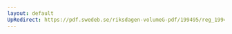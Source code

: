 ```yaml
---
layout: default
UpRedirect: https://pdf.swedeb.se/riksdagen-volumeG-pdf/199495/reg_199495_KU/reg_199495_KU_0021.pdf
---
```

